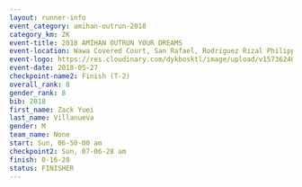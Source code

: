 ```yaml
---
layout: runner-info 
event_category: amihan-outrun-2018 
category_km: 2K
event-title: 2018 AMIHAN OUTRUN YOUR DREAMS 
event-location: Wawa Covered Court, San Rafael, Rodriguez Rizal Philippines 
event-logo: https://res.cloudinary.com/dykbosktl/image/upload/v1573624843/Logo/poster-22_v0xvr9.jpg 
event-date: 2018-05-27 
checkpoint-name2: Finish (T-2) 
overall_rank: 8
gender_rank: 8
bib: 2018
first_name: Zack Yuei
last_name: Villanueva
gender: M
team_name: None
start: Sun, 06-50-00 am
checkpoint2: Sun, 07-06-28 am
finish: 0-16-28
status: FINISHER
---
```


